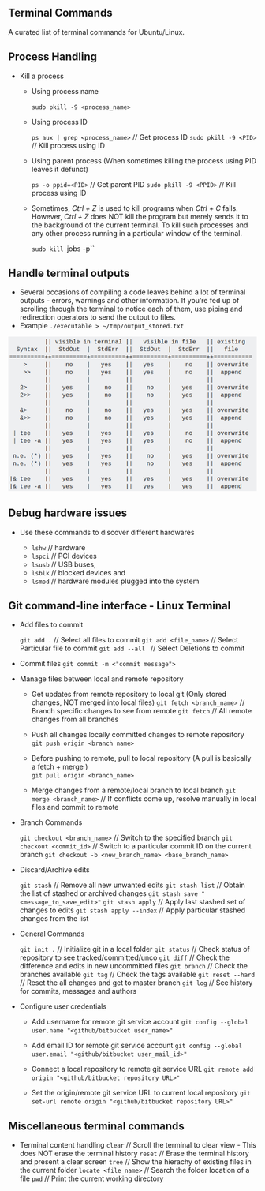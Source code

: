 ## Terminal Commands
A curated list of terminal commands for Ubuntu/Linux. 

## Process Handling

* Kill a process 

	* Using process name

		`sudo pkill -9 <process_name>`

	* Using process ID

		`ps aux | grep <process_name>`		// Get process ID
		`sudo pkill -9 <PID>`				// Kill process using ID

	* Using parent process (When sometimes killing the process using PID leaves it defunct)

		`ps -o ppid=<PID>`					// Get parent PID
		`sudo pkill -9 <PPID>`				// Kill process using ID

	* Sometimes, *Ctrl + Z* is used to kill programs when *Ctrl + C* fails. However, *Ctrl + Z* does NOT kill the program but merely sends it to the background of the current terminal. To kill such processes and any other process running in a particular window of the terminal.

		`sudo kill `jobs -p``

## Handle terminal outputs

* Several occasions of compiling a code leaves behind a lot of terminal outputs - errors, warnings and other information. If you’re fed up of scrolling through the terminal to notice each of them, use piping and redirection operators to send the output to files.
* Example `./executable > ~/tmp/output_stored.txt`

![alt text](https://github.com/kumar-akshay324/terminal-commands/blob/master/images/terminal_ouput.png "Terminal command suffixes to redirect screen output")

## Debug hardware issues

* Use these commands to discover different hardwares 

	* `lshw`					// hardware
	* `lspci`					// PCI devices
	* `lsusb`					// USB buses, 							
	* `lsblk`					// blocked devices and 
	* `lsmod`					// hardware modules plugged into the system

## Git command-line interface - Linux Terminal

* Add files to commit

	`git add .`					// Select all files to commit
	`git add <file_name>` 		// Select Particular file to commit
	`git add --all `			// Select Deletions to commit

* Commit files 
	`git commit -m <"commit message">`

* Manage files between local and remote repository

	*	Get updates from remote repository to local git (Only stored changes, NOT merged into local files)
	`git fetch <branch_name>` 		// Branch specific changes to see from remote
	`git fetch` 					// All remote changes from all branches

	*	Push all changes locally committed changes to remote repository
	`git push origin <branch name>`

	*	Before pushing to remote, pull to local repository (A pull is basically a fetch + merge )  
	`git pull origin <branch_name>`

	*	Merge changes from a remote/local branch to local branch
	`git merge <branch_name>`		// If conflicts come up, resolve manually in local files and commit to remote 

* Branch Commands

	`git checkout <branch_name>`	// Switch to the specified branch
	`git checkout <commit_id>`		// Switch to a particular commit ID on the current branch
	`git checkout -b <new_branch_name> <base_branch_name>`

* Discard/Archive edits

	`git stash`						// Remove all new unwanted edits
	`git stash list`				// Obtain the list of stashed or archived changes
	`git stash save "<message_to_save_edit>"`
	`git stash apply`				// Apply last stashed set of changes to edits
	`git stash apply --index`		// Apply particular stashed changes from the list 

* General Commands

	`git init .` 					// Initialize git in a local folder
	`git status`					// Check status of repository to see tracked/committed/unco
	`git diff`						// Check the difference and edits in new uncommitted files
	`git branch`					// Check the branches available
	`git tag`						// Check the tags available
	`git reset --hard`				// Reset the all changes and get to master branch
	`git log`						// See history for commits, messages and authors

* Configure user credentials
	
	*	Add username for remote git service account
	`git config --global user.name "<github/bitbucket user_name>"`
	
	*	Add email ID for remote git service account
	`git config --global user.email "<github/bitbucket user_mail_id>"`

	*	Connect a local repository to remote git service URL
	`git remote add origin "<github/bitbucket repository URL>"`

	*	Set the origin/remote git service URL to current local repository
	`git set-url remote origin "<github/bitbucket repository URL>"`

## Miscellaneous terminal commands
	
* Terminal content handling
	`clear`					// Scroll the terminal to clear view - This does NOT erase the terminal history
	`reset`					// Erase the terminal history and present a clear screen
	`tree`					// Show the hierachy of existing files in the current folder
	`locate <file_name>`	// Search the folder location of a file
	`pwd`					// Print the current working directory

